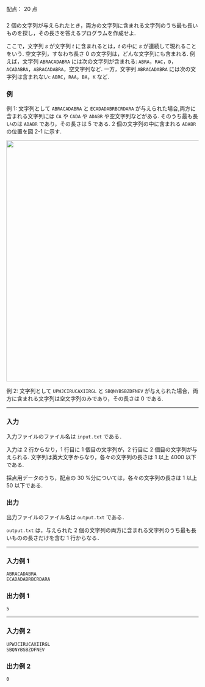 配点： $20$ 点

###

$2$ 個の文字列が与えられたとき，両方の文字列に含まれる文字列のうち最も長いものを探し，その長さを答えるプログラムを作成せよ.

ここで，文字列 $s$ が文字列 $t$ に含まれるとは，$t$ の中に $s$ が連続して現れることをいう. 空文字列，すなわち長さ $0$ の文字列は，どんな文字列にも含まれる. 例えば，文字列 `ABRACADABRA` には次の文字列が含まれる: `ABRA`，`RAC`，`D`，`ACADABRA`，`ABRACADABRA`，空文字列など. 一方，文字列 `ABRACADABRA` には次の文字列は含まれない: `ABRC`，`RAA`，`BA`，`K` など.

### 例

例 1: 文字列として `ABRACADABRA` と `ECADADABRBCRDARA` が与えられた場合,両方に含まれる文字列には `CA` や `CADA` や `ADABR` や空文字列などがある. そのうち最も長いのは `ADABR` であり，その長さは $5$ である. $2$ 個の文字列の中に含まれる `ADABR` の位置を図 2-1 に示す.

<img src="https://img.atcoder.jp/joi2008ho/4f36b0406a34c7d4b698683f4d66a725.png" class="img-responsive center-block" style="width: 630px; max-width: 100%">

例 2: 文字列として `UPWJCIRUCAXIIRGL` と `SBQNYBSBZDFNEV` が与えられた場合，両方に含まれる文字列は空文字列のみであり，その長さは $0$ である.

---

### 入力

入力ファイルのファイル名は `input.txt` である．

入力は $2$ 行からなり，$1$ 行目に $1$ 個目の文字列が，$2$ 行目に $2$ 個目の文字列が与えられる. 文字列は英大文字からなり，各々の文字列の長さは $1$ 以上 $4000$ 以下である.

採点用データのうち，配点の $30$ %分については，各々の文字列の長さは $1$ 以上 $50$ 以下である.

### 出力

出力ファイルのファイル名は `output.txt` である．

`output.txt` は，与えられた $2$ 個の文字列の両方に含まれる文字列のうち最も長
いものの長さだけを含む $1$ 行からなる．

---

### 入力例 1

~~~
ABRACADABRA
ECADADABRBCRDARA
~~~

### 出力例 1

~~~
5
~~~

---

### 入力例 2

~~~
UPWJCIRUCAXIIRGL
SBQNYBSBZDFNEV
~~~

### 出力例 2

~~~
0
~~~
